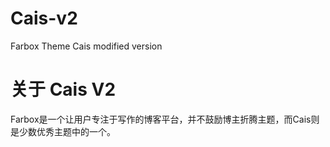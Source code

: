 # Cais-v2
Farbox Theme Cais modified version

# 关于 Cais V2      

Farbox是一个让用户专注于写作的博客平台，并不鼓励博主折腾主题，而Cais则是少数优秀主题中的一个。     

